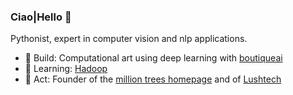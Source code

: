 ### Ciao|Hello 👋


Pythonist, expert in computer vision and nlp applications. 
- 🎨 Build: Computational art using deep learning with [boutiqueai](https://boutiqueai.medium.com/uncovering-da-vincis-secrets-with-deep-learning-28ad141c2b1d)
- 🌱 Learning: [Hadoop](https://www.linkedin.com/learning/learning-hadoop-2/understanding-big-data)
- 🌳 Act: Founder of the [million trees homepage](https://milliontreeshomepage.uwu.ai/) and of [Lushtech](https://mylushtech.com/)




